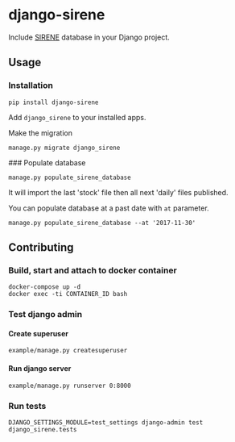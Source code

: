 # django-sirene


Include [SIRENE](https://www.sirene.fr/sirene/public/accueil) database in your
Django project.

## Usage

### Installation

```
pip install django-sirene
```

Add `django_sirene` to your installed apps.

Make the migration
```
manage.py migrate django_sirene
```

### Populate database

```
manage.py populate_sirene_database
```
It will import the last 'stock' file then all next 'daily' files published.

You can populate database at a past date with `at` parameter.
```
manage.py populate_sirene_database --at '2017-11-30'
```

## Contributing

### Build, start and attach to docker container

```
docker-compose up -d
docker exec -ti CONTAINER_ID bash
```

### Test django admin

#### Create superuser
```
example/manage.py createsuperuser

```

#### Run django server

```
example/manage.py runserver 0:8000
```

### Run tests

```
DJANGO_SETTINGS_MODULE=test_settings django-admin test django_sirene.tests
```
